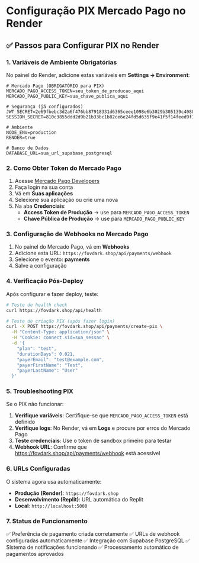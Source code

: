 # Configuração PIX Mercado Pago no Render

## ✅ Passos para Configurar PIX no Render

### 1. Variáveis de Ambiente Obrigatórias

No painel do Render, adicione estas variáveis em **Settings → Environment**:

```
# Mercado Pago (OBRIGATÓRIO para PIX)
MERCADO_PAGO_ACCESS_TOKEN=seu_token_de_producao_aqui
MERCADO_PAGO_PUBLIC_KEY=sua_chave_publica_aqui

# Segurança (já configurados)
JWT_SECRET=2e69fbebc3d2a6f476bb87918331d6365ceee1098e6b3029b305139c4088e4fd118f3b88b4e2f408fc9201eaffb87124a7fb3cead1e1da0c3d98054be452ddc1
SESSION_SECRET=810c3855ddd2d9b21b33bc1b82ce6e24fd5d635f9e41f5f14feed9f16fc540f51a5ce1f63199bc0319aff20e644f70ebaf7fd54cd568d5c3ac49912fd5c42fc1

# Ambiente
NODE_ENV=production
RENDER=true

# Banco de Dados
DATABASE_URL=sua_url_supabase_postgresql
```

### 2. Como Obter Token do Mercado Pago

1. Acesse [Mercado Pago Developers](https://www.mercadopago.com.br/developers)
2. Faça login na sua conta
3. Vá em **Suas aplicações**
4. Selecione sua aplicação ou crie uma nova
5. Na aba **Credenciais**:
   - **Access Token de Produção** → use para `MERCADO_PAGO_ACCESS_TOKEN`
   - **Chave Pública de Produção** → use para `MERCADO_PAGO_PUBLIC_KEY`

### 3. Configuração de Webhooks no Mercado Pago

1. No painel do Mercado Pago, vá em **Webhooks**
2. Adicione esta URL: `https://fovdark.shop/api/payments/webhook`
3. Selecione o evento: **payments**
4. Salve a configuração

### 4. Verificação Pós-Deploy

Após configurar e fazer deploy, teste:

```bash
# Teste de health check
curl https://fovdark.shop/api/health

# Teste de criação PIX (após fazer login)
curl -X POST https://fovdark.shop/api/payments/create-pix \
  -H "Content-Type: application/json" \
  -H "Cookie: connect.sid=sua_sessao" \
  -d '{
    "plan": "test",
    "durationDays": 0.021,
    "payerEmail": "test@example.com",
    "payerFirstName": "Test",
    "payerLastName": "User"
  }'
```

### 5. Troubleshooting PIX

Se o PIX não funcionar:

1. **Verifique variáveis**: Certifique-se que `MERCADO_PAGO_ACCESS_TOKEN` está definido
2. **Verifique logs**: No Render, vá em **Logs** e procure por erros do Mercado Pago
3. **Teste credenciais**: Use o token de sandbox primeiro para testar
4. **Webhook URL**: Confirme que https://fovdark.shop/api/payments/webhook está acessível

### 6. URLs Configuradas

O sistema agora usa automaticamente:
- **Produção (Render)**: `https://fovdark.shop`
- **Desenvolvimento (Replit)**: URL automática do Replit
- **Local**: `http://localhost:5000`

### 7. Status de Funcionamento

✅ Preferência de pagamento criada corretamente
✅ URLs de webhook configuradas automaticamente
✅ Integração com Supabase PostgreSQL
✅ Sistema de notificações funcionando
✅ Processamento automático de pagamentos aprovados